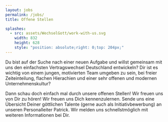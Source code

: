 ```yaml
---
layout: jobs
permalink: /jobs/
title: Offene Stellen

splashes:
  - src: assets/WechselGott/work-with-us.svg
    width: 832 
    height: 628 
    style: "position: absolute;right: 0;top: 204px;"
---
```


Du bist auf der Suche nach einer neuen Aufgabe und willst gemeinsam mit uns den einfachsten Vertragswechsel Deutschland
entwickeln? Dir ist es wichtig von einem jungen, motivierten Team umgeben zu sein, bei freier Zeiteinteilung, flachen
Hierachien und einer sehr offenen und modernen Unternehmenskultur?

Dann schau doch einfach mal durch unsere offenen Stellen! Wir freuen uns von Dir zu hören! Wir freuen uns Dich
kennenzulernen. Sende uns eine Übersicht Deiner göttlichen Talente (gerne auch als Initiativbewerbung) an unseren
Personalleiter Patrick. Wir melden uns schnellstmöglich mit weiteren Informationen bei Dir.
